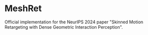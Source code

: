 # MeshRet
Official implementation for the NeurIPS 2024 paper "Skinned Motion Retargeting with Dense Geometric Interaction Perception".
